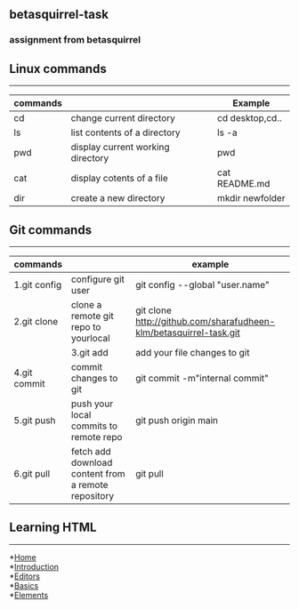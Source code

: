 ## betasquirrel-task

### assignment from betasquirrel

## Linux commands

---

| **commands** |                                   | **Example**     |
| ------------ | --------------------------------- | --------------- |
| cd           | change current directory          | cd desktop,cd.. |     
| ls           | list contents of a directory      | ls -a           |
| pwd          | display current working directory | pwd             |
| cat          | display cotents of a file         | cat README.md   |
| dir          | create a new directory            | mkdir newfolder |


## Git commands

---

| **commands** |                                      | **example**                                                        |
| ------------ | ------------------------------------ | ------------------------------------------------------------------ |
| 1.git config | configure git user                   | git config --global "user.name"                                    |
| 2.git clone  | clone a remote git repo to yourlocal | git clone http://github.com/sharafudheen-klm/betasquirrel-task.git |
||3.git add|add your file changes to git|git add.|
|4.git commit|commit changes to git|git commit -m"internal commit"|
|5.git push|push your local commits to remote repo|git push origin main|
|6.git pull|fetch add download content from a remote repository|git pull<remote>|
## Learning HTML
----
  *[Home](https://www.w3schools.com/html/default.asp)</br>
  *[Introduction](https://www.w3schools.com/html/html_intro.asp)</br>
 *[Editors](https://www.w3schools.com/html/html_editors.asp)</br>
 *[Basics]()</br>
 *[Elements]()</br>
